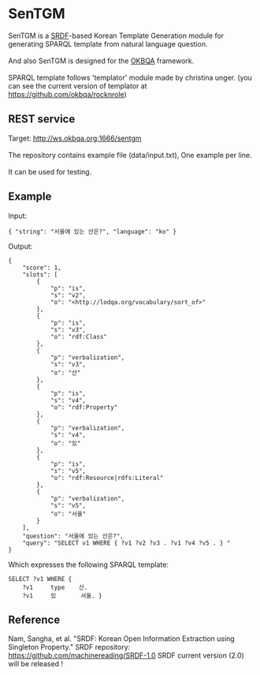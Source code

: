 # SenTGM
SenTGM is a [SRDF](http://ceur-ws.org/Vol-1486/paper_55.pdf)-based Korean Template Generation module for generating SPARQL template from natural language question. <br><br>
And also SenTGM is designed for the [OKBQA](www.okbqa.org) framework.<br><br>
SPARQL template follows 'templator' module made by christina unger. (you can see the current version of templator at https://github.com/okbqa/rocknrole)


## REST service
Target: http://ws.okbqa.org:1666/sentgm <br><br>
The repository contains example file (data/input.txt), One example per line.<br><br> 
It can be used for testing.

## Example
Input:

	{ "string": "서울에 있는 산은?", "language": "ko" }




Output:

	{
		"score": 1,
		"slots": [
			{
				"p": "is",
				"s": "v2",
				"o": "<http://lodqa.org/vocabulary/sort_of>"
			},
			{
				"p": "is",
				"s": "v3",
				"o": "rdf:Class"
			},
			{
				"p": "verbalization",
				"s": "v3",
				"o": "산"
			},
			{
				"p": "is",
				"s": "v4",
				"o": "rdf:Property"
			},
			{
				"p": "verbalization",
				"s": "v4",
				"o": "있"
			},
			{
				"p": "is",
				"s": "v5",
				"o": "rdf:Resource|rdfs:Literal"
			},
			{
				"p": "verbalization",
				"s": "v5",
				"o": "서울"
			}
		],
		"question": "서울에 있는 산은?",
		"query": "SELECT v1 WHERE { ?v1 ?v2 ?v3 . ?v1 ?v4 ?v5 . } "
	}


Which expresses the following SPARQL template:


	SELECT ?v1 WHERE { 
		?v1 	type	산.
		?v1 	있   	서울. }

## Reference
Nam, Sangha, et al. "SRDF: Korean Open Information Extraction using Singleton Property."
SRDF repository: https://github.com/machinereading/SRDF-1.0
SRDF current version (2.0) will be released !